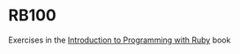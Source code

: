 # RB100
Exercises in the [Introduction to Programming with Ruby](https://launchschool.com/books/ruby) book
